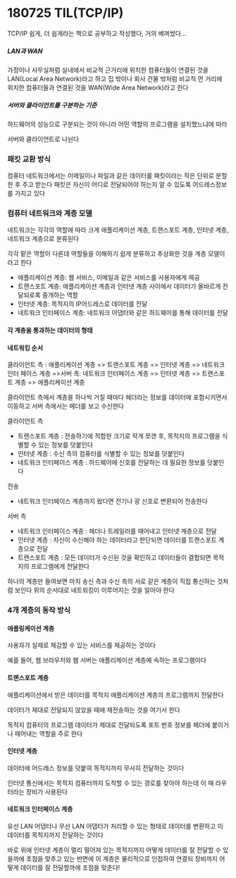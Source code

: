 # 180725 TIL(TCP/IP)
TCP/IP 쉽게, 더 쉽게라는 책으로 공부하고 작성했다, 거의 베껴썼다...
##### LAN과 WAN

가정이나 사무실처럼 실내에서 비교적 근거리에 위치한 컴퓨터들이 연결된 것을LAN(Local Area Network)라고 하고 집 밖이나 회사 건물 밖처럼 비교적 먼 거리에 위치한 컴퓨터들과 연결된 것을 WAN(Wide Area Network)라고 한다

##### 서버와 클라이언트를 구분하는 기준

하드웨어의 성능으로 구분되는 것이 아니라 어떤 역할의 프로그램을 설치했느냐에 따라

서버와 클라이언트로 나뉜다

### 패킷 교환 방식

컴퓨터 네트워크에서는 이메일이나 파일과 같은 데이터를 패킷이라는 작은 단위로 분할한 후 주고 받는다 패킷은 자신이 어디로 전달되어야 하는지 알 수 있도록 어드레스정보를 가지고 있다

### 컴퓨터 네트워크와 계층 모델

네트워크는 각각의 역할에 따라 크게 애플리케이션 계층, 트랜스포트 계층, 인터넷 계층, 네트워크 계층으로 분류된다

각각 맡은 역할이 다른데 역할들을 이해하기 쉽게 분류하고 추상화한 것을 계층 모델이라고 한다

- 애플리케이션 계층: 웹 서비스, 이메일과 같은 서비스를 사용자에게 제공
- 트랜스포트 계층: 애플리케이션 계층과 인터넷 계층 사이에서 데이터가 올바르게 전달되로록 중개하는 역할
- 인터넷 계층: 목적지의 IP어드레스로 데이터를 전달
- 네트워크 인터페이스 계층: 네트워크 어댑터와 같은 하드웨어를 통해 데이터를 전달

#### 각 계층을 통과하는 데이터의 형태

#### 네트워킹 순서

클라이언트 측 : 애플리케이션 계층 => 트랜스포트 계층 => 인터넷 계층 => 네트워크 인터 페이스 계층 =>서버 측: 네트워크 인터페이스 계층 => 인터넷 계층 => 트랜스포트 계층 => 애플리케이션 계층

클라이언트 측에서 계층을 하나씩 거칠 때마다 헤더라는 정보를 데이터에 포함시키면서 이동하고 서버 측에서는 헤더를 보고 수신한다

클라이언트 측

- 트랜스포트 계층 : 전송하기에 적합한 크기로 작게 쪼갠 후, 목적지의 프로그램을 식별할 수 있는 정보를 덧붙인다
- 인터넷 계층 : 수신 측의 컴퓨터를 식별할 수 있는 정보를 덧붙인다
- 네트워크 인터페이스 계층 : 하드웨어에 신호를 전달하는 데 필요한 정보를 덧붙인다

전송

- 네트워크 인터페이스 계층까지 왔다면 전기나 광 신호로 변환되어 전송한다

서버 측

- 네트워크 인터페이스 계층 : 헤더나 트레일러를 떼어내고 인터넷 계층으로 전달
- 인터넷 계층 : 자신이 수신해야 하는 데이터라고 판단되면 데이터를 트랜스포트 계층으로 전달
- 트랜스포트 계층 : 모든 데이터가 수신된 것을 확인하고 데이터들이 결합되면 목적지의 프로그램에게 전달한다



하나의 계층만 들여보면 마치 송신 측과 수신 측의 서로 같은 계층이 직접 통신하는 것처럼 보인다 위의 순서대로 네트워킹이 이루어지는 것을 알아야 한다



### 4개 계층의 동작 방식

#### 애플링케이션 계층

사용자가 실제로 체감할 수 있는 서비스를 제공하는 것이다

예를 들어, 웹 브라우저와 웹 서버는 애플리케이션 계층에 속하는 프로그램이다

#### 트랜스포트 계층

애플리케이션에서 받은 데이터를 목적지 애플리케이션 계층의 프로그램까지 전달한다

데이터가 제대로 전달되지 않았을 때에 재전송하는 것을 여기서 한다

목적지 컴퓨터의 프로그램 데이터가 제대로 전달되도록 포트 번호 정보를 헤더에 붙이거나 떼어내는 역할을 주로 한다

#### 인터넷 계층

데이터에 어드레스 정보를 덧붙여 목적지까지 무사히 전달하는 것이다

인터넷 통신에서는 목적지 컴퓨터까지 도착할 수 있는 경로를 찾아야 하는데 이 때 라우터라는 장비가 사용된다

#### 네트워크 인터페이스 계층

유선 LAN 어댑터나 무선 LAN 어댑터가 처리할 수 있는 형태로 데이터를 변환하고 이 데이터를 목적지까지 전달하는 것이다

바로 위에 인터넷 계층이 멀리 떨어져 있는 목적지까지 어떻게 데이터를 잘 전달할 수 있을까에 초점을 맞추고 있는 반면에 이 계층은 물리적으로 인접하여 연결되 장비까지 어떻게 데이터를 잘 전달할까에 초점을 맞춘다!